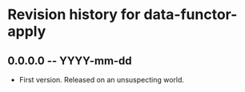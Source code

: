 # Revision history for data-functor-apply

## 0.0.0.0 -- YYYY-mm-dd

* First version. Released on an unsuspecting world.
